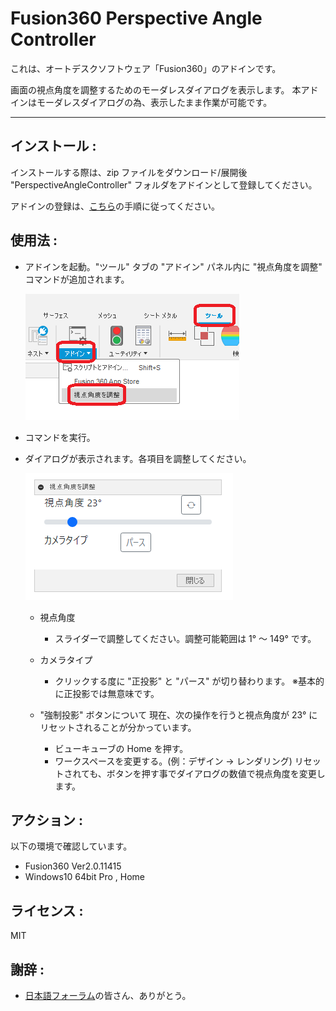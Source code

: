 # Fusion360 Perspective Angle Controller

これは、オートデスクソフトウェア「Fusion360」のアドインです。

画面の視点角度を調整するためのモーダレスダイアログを表示します。
本アドインはモーダレスダイアログの為、表示したまま作業が可能です。

---

## インストール :

インストールする際は、zip ファイルをダウンロード/展開後 "PerspectiveAngleController" フォルダをアドインとして登録してください。

アドインの登録は、[こちら](https://kantoku.hatenablog.com/entry/2021/02/15/161734)の手順に従ってください。

## 使用法 :

- アドインを起動。"ツール" タブの "アドイン" パネル内に "視点角度を調整" コマンドが追加されます。

  ![Alt text](./resources/tool_panel_jpn.png)

- コマンドを実行。

- ダイアログが表示されます。各項目を調整してください。

  ![Alt text](./resources/dialog_jpn.png)

  - 視点角度

    - スライダーで調整してください。調整可能範囲は 1° ～ 149° です。

  - カメラタイプ

    - クリックする度に "正投影" と "パース" が切り替わります。
      ※基本的に正投影では無意味です。

  - "強制投影" ボタンについて
    現在、次の操作を行うと視点角度が 23° にリセットされることが分かっています。
    - ビューキューブの Home を押す。
    - ワークスペースを変更する。(例：デザイン -> レンダリング)
      リセットされても、ボタンを押す事でダイアログの数値で視点角度を変更します。

## アクション :

以下の環境で確認しています。

- Fusion360 Ver2.0.11415
- Windows10 64bit Pro , Home

## ライセンス :

MIT

## 謝辞 :

- [日本語フォーラム](https://forums.autodesk.com/t5/fusion-360-ri-ben-yu/bd-p/707)の皆さん、ありがとう。
